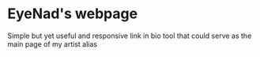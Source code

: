 # EyeNad's webpage

Simple but yet useful and responsive link in bio tool that could serve as the main page of my artist alias
